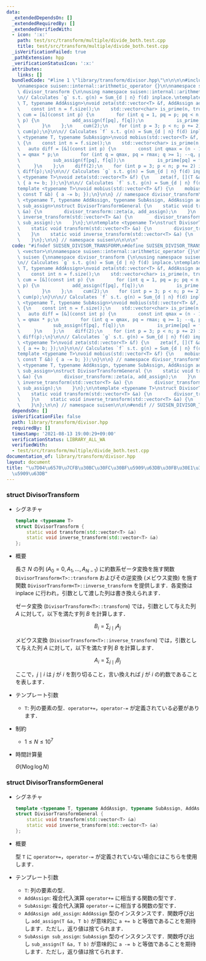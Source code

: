 ```yaml
---
data:
  _extendedDependsOn: []
  _extendedRequiredBy: []
  _extendedVerifiedWith:
  - icon: ':x:'
    path: test/src/transform/multiple/divide_both.test.cpp
    title: test/src/transform/multiple/divide_both.test.cpp
  _isVerificationFailed: true
  _pathExtension: hpp
  _verificationStatusIcon: ':x:'
  attributes:
    links: []
  bundledCode: "#line 1 \"library/transform/divisor.hpp\"\n\n\n\n#include <vector>\n\
    \nnamespace suisen::internal::arithmetic_operator {}\n\nnamespace suisen {\nnamespace\
    \ divisor_transform {\n\nusing namespace suisen::internal::arithmetic_operator;\n\
    \n// Calculates `g` s.t. g(n) = Sum_{d | n} f(d) inplace.\ntemplate <typename\
    \ T, typename AddAssign>\nvoid zeta(std::vector<T> &f, AddAssign add_assign) {\n\
    \    const int n = f.size();\n    std::vector<char> is_prime(n, true);\n    auto\
    \ cum = [&](const int p) {\n        for (int q = 1, pq = p; pq < n; ++q, pq +=\
    \ p) {\n            add_assign(f[pq], f[q]);\n            is_prime[pq] = false;\n\
    \        }\n    };\n    cum(2);\n    for (int p = 3; p < n; p += 2) if (is_prime[p])\
    \ cum(p);\n}\n\n// Calculates `f` s.t. g(n) = Sum_{d | n} f(d) inplace.\ntemplate\
    \ <typename T, typename SubAssign>\nvoid mobius(std::vector<T> &f, SubAssign sub_assign)\
    \ {\n    const int n = f.size();\n    std::vector<char> is_prime(n, true);\n \
    \   auto diff = [&](const int p) {\n        const int qmax = (n - 1) / p, rmax\
    \ = qmax * p;\n        for (int q = qmax, pq = rmax; q >= 1; --q, pq -= p) {\n\
    \            sub_assign(f[pq], f[q]);\n            is_prime[pq] = false;\n   \
    \     }\n    };\n    diff(2);\n    for (int p = 3; p < n; p += 2) if (is_prime[p])\
    \ diff(p);\n}\n\n// Calculates `g` s.t. g(n) = Sum_{d | n} f(d) inplace.\ntemplate\
    \ <typename T>\nvoid zeta(std::vector<T> &f) {\n    zeta(f, [](T &a, const T &b)\
    \ { a += b; });\n}\n\n// Calculates `f` s.t. g(n) = Sum_{d | n} f(d) inplace.\n\
    template <typename T>\nvoid mobius(std::vector<T> &f) {\n    mobius(f, [](T &a,\
    \ const T &b) { a -= b; });\n}\n\n} // namespace divisor_transform\n\ntemplate\
    \ <typename T, typename AddAssign, typename SubAssign, AddAssign add_assign, SubAssign\
    \ sub_assign>\nstruct DivisorTransformGeneral {\n    static void transform(std::vector<T>\
    \ &a) {\n        divisor_transform::zeta(a, add_assign);\n    }\n    static void\
    \ inverse_transform(std::vector<T> &a) {\n        divisor_transform::mobius(a,\
    \ sub_assign);\n    }\n};\n\ntemplate <typename T>\nstruct DivisorTransform {\n\
    \    static void transform(std::vector<T> &a) {\n        divisor_transform::zeta(a);\n\
    \    }\n    static void inverse_transform(std::vector<T> &a) {\n        divisor_transform::mobius(a);\n\
    \    }\n};\n\n} // namespace suisen\n\n\n\n"
  code: "#ifndef SUISEN_DIVISOR_TRANSFORM\n#define SUISEN_DIVISOR_TRANSFORM\n\n#include\
    \ <vector>\n\nnamespace suisen::internal::arithmetic_operator {}\n\nnamespace\
    \ suisen {\nnamespace divisor_transform {\n\nusing namespace suisen::internal::arithmetic_operator;\n\
    \n// Calculates `g` s.t. g(n) = Sum_{d | n} f(d) inplace.\ntemplate <typename\
    \ T, typename AddAssign>\nvoid zeta(std::vector<T> &f, AddAssign add_assign) {\n\
    \    const int n = f.size();\n    std::vector<char> is_prime(n, true);\n    auto\
    \ cum = [&](const int p) {\n        for (int q = 1, pq = p; pq < n; ++q, pq +=\
    \ p) {\n            add_assign(f[pq], f[q]);\n            is_prime[pq] = false;\n\
    \        }\n    };\n    cum(2);\n    for (int p = 3; p < n; p += 2) if (is_prime[p])\
    \ cum(p);\n}\n\n// Calculates `f` s.t. g(n) = Sum_{d | n} f(d) inplace.\ntemplate\
    \ <typename T, typename SubAssign>\nvoid mobius(std::vector<T> &f, SubAssign sub_assign)\
    \ {\n    const int n = f.size();\n    std::vector<char> is_prime(n, true);\n \
    \   auto diff = [&](const int p) {\n        const int qmax = (n - 1) / p, rmax\
    \ = qmax * p;\n        for (int q = qmax, pq = rmax; q >= 1; --q, pq -= p) {\n\
    \            sub_assign(f[pq], f[q]);\n            is_prime[pq] = false;\n   \
    \     }\n    };\n    diff(2);\n    for (int p = 3; p < n; p += 2) if (is_prime[p])\
    \ diff(p);\n}\n\n// Calculates `g` s.t. g(n) = Sum_{d | n} f(d) inplace.\ntemplate\
    \ <typename T>\nvoid zeta(std::vector<T> &f) {\n    zeta(f, [](T &a, const T &b)\
    \ { a += b; });\n}\n\n// Calculates `f` s.t. g(n) = Sum_{d | n} f(d) inplace.\n\
    template <typename T>\nvoid mobius(std::vector<T> &f) {\n    mobius(f, [](T &a,\
    \ const T &b) { a -= b; });\n}\n\n} // namespace divisor_transform\n\ntemplate\
    \ <typename T, typename AddAssign, typename SubAssign, AddAssign add_assign, SubAssign\
    \ sub_assign>\nstruct DivisorTransformGeneral {\n    static void transform(std::vector<T>\
    \ &a) {\n        divisor_transform::zeta(a, add_assign);\n    }\n    static void\
    \ inverse_transform(std::vector<T> &a) {\n        divisor_transform::mobius(a,\
    \ sub_assign);\n    }\n};\n\ntemplate <typename T>\nstruct DivisorTransform {\n\
    \    static void transform(std::vector<T> &a) {\n        divisor_transform::zeta(a);\n\
    \    }\n    static void inverse_transform(std::vector<T> &a) {\n        divisor_transform::mobius(a);\n\
    \    }\n};\n\n} // namespace suisen\n\n\n#endif // SUISEN_DIVISOR_TRANSFORM\n"
  dependsOn: []
  isVerificationFile: false
  path: library/transform/divisor.hpp
  requiredBy: []
  timestamp: '2021-08-13 19:00:29+09:00'
  verificationStatus: LIBRARY_ALL_WA
  verifiedWith:
  - test/src/transform/multiple/divide_both.test.cpp
documentation_of: library/transform/divisor.hpp
layout: document
title: "\u7D04\u6570\u7CFB\u30BC\u30FC\u30BF\u5909\u63DB\u30FB\u30E1\u30D3\u30A6\u30B9\
  \u5909\u63DB"
---
```


### struct DivisorTransform

- シグネチャ

  ```cpp
  template <typename T>
  struct DivisorTransform {
      static void transform(std::vector<T> &a)
      static void inverse_transform(std::vector<T> &a)
  };
  ```

- 概要

  長さ $N$ の列 $(A_0=0,A_1,\ldots,A_{N-1})$ に約数系ゼータ変換を施す関数 `DivisorTransform<T>::transform` およびその逆変換 (メビウス変換) を施す関数 `DivisorTransform<T>::inverse_transform` を提供します．各変換は inplace に行われ，引数として渡した列は書き換えられます．

  ゼータ変換 (`DivisorTransform<T>::transform`) では，引数として与えた列 $A$ に対して，以下を満たす列 $B$ を計算します．

    $$ B_i = \sum_{j \mid i} A_j $$

  メビウス変換 (`DivisorTransform<T>::inverse_transform`) では，引数として与えた列 $A$ に対して，以下を満たす列 $B$ を計算します．

    $$ A_i = \sum_{j \mid i} B_j $$
  
  ここで，$j\mid i$ は $j$ が $i$ を割り切ること，言い換えれば $j$ が $i$ の約数であることを表します．

- テンプレート引数

  - `T`: 列の要素の型．`operator+=`，`operator-=` が定義されている必要があります．

- 制約

  - $1\leq N \leq 10^7$

- 時間計算量

  $\Theta(N\log\log N)$

### struct DivisorTransformGeneral

- シグネチャ

  ```cpp
  template <typename T, typename AddAssign, typename SubAssign, AddAssign add_assign, SubAssign sub_assign>
  struct DivisorTransformGeneral {
      static void transform(std::vector<T> &a)
      static void inverse_transform(std::vector<T> &a)
  };
  ```

- 概要

  型 `T` に `operator+=`，`operator-=` が定義されていない場合にはこちらを使用します．

- テンプレート引数

  - `T`: 列の要素の型．
  - `AddAssign`: 複合代入演算 `operator+=` に相当する関数の型です．
  - `SubAssign`: 複合代入演算 `operator-=` に相当する関数の型です．
  - `AddAssign add_assign`: `AddAssign` 型のインスタンスです．関数呼び出し `add_assign(T &a, T b)` が意味的に `a += b` と等価であることを期待します．ただし，返り値は捨てられます．
  - `SubAssign sub_assign`: `SubAssign` 型のインスタンスです．関数呼び出し `sub_assign(T &a, T b)` が意味的に `a -= b` と等価であることを期待します．ただし，返り値は捨てられます．
